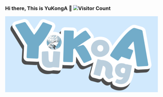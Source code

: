 ### Hi there, This is YuKongA 👋 ![Visitor Count](https://profile-counter.glitch.me/YuKongA/count.svg)

<div style="position:relative; display: flex; flex-wrap: nowrap;"> 
    <img style='position:absolute; z-index:1;' src='https://github.com/YuKongA/YuKongA/blob/main/res/YuKongA.png?raw=true' width='496px'/>
</div> 

[![Readme Card](https://github-readme-stats-one-bice.vercel.app/api?username=YuKongA&show_icons=true&role=OWNER,ORGANIZATION_MEMBER,COLLABORATOR)](#)
